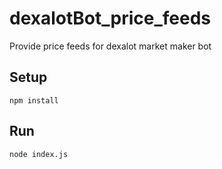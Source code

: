 # dexalotBot_price_feeds
Provide price feeds for dexalot market maker bot

## Setup
```
npm install
```

## Run
```
node index.js
```
